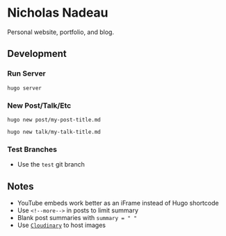 # Nicholas Nadeau

Personal website, portfolio, and blog.

## Development

### Run Server

```
hugo server
```

### New Post/Talk/Etc

```
hugo new post/my-post-title.md

hugo new talk/my-talk-title.md
```

### Test Branches

- Use the `test` git branch

## Notes

- YouTube embeds work better as an iFrame instead of Hugo shortcode
- Use `<!--more-->` in posts to limit summary
- Blank post summaries with `summary = " "`
- Use [`Cloudinary`](https://cloudinary.com/console) to host images
